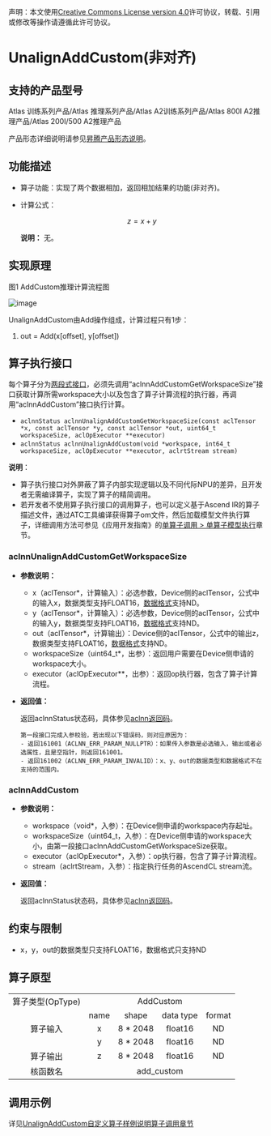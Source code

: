 声明：本文使用[Creative Commons License version 4.0](https://creativecommons.org/licenses/by/4.0/legalcode)许可协议，转载、引用或修改等操作请遵循此许可协议。

# UnalignAddCustom(非对齐)

## 支持的产品型号

Atlas 训练系列产品/Atlas 推理系列产品/Atlas A2训练系列产品/Atlas 800I A2推理产品/Atlas 200I/500 A2推理产品

产品形态详细说明请参见[昇腾产品形态说明](https://www.hiascend.com/document/redirect/CannCommunityProductForm)。

## 功能描述

- 算子功能：实现了两个数据相加，返回相加结果的功能(非对齐)。
- 计算公式：
  
  $$
  z = x + y
  $$
  
  **说明：**
  无。

## 实现原理

图1 AddCustom推理计算流程图

![image](https://obs-book.obs.cn-east-2.myhuaweicloud.com/AddCustom.png)

UnalignAddCustom由Add操作组成，计算过程只有1步：

1. out = Add(x[offset], y[offset])

## 算子执行接口

每个算子分为[两段式接口](common/两段式接口.md)，必须先调用“aclnnAddCustomGetWorkspaceSize”接口获取计算所需workspace大小以及包含了算子计算流程的执行器，再调用“aclnnAddCustom”接口执行计算。

* `aclnnStatus aclnnUnalignAddCustomGetWorkspaceSize(const aclTensor *x, const aclTensor *y, const aclTensor *out, uint64_t workspaceSize, aclOpExecutor **executor)`
* `aclnnStatus aclnnUnalignAddCustom(void *workspace, int64_t workspaceSize, aclOpExecutor **executor, aclrtStream stream)`

**说明**：

- 算子执行接口对外屏蔽了算子内部实现逻辑以及不同代际NPU的差异，且开发者无需编译算子，实现了算子的精简调用。
- 若开发者不使用算子执行接口的调用算子，也可以定义基于Ascend IR的算子描述文件，通过ATC工具编译获得算子om文件，然后加载模型文件执行算子，详细调用方法可参见《应用开发指南》的[单算子调用 > 单算子模型执行](https://hiascend.com/document/redirect/CannCommunityCppOpcall)章节。

### aclnnUnalignAddCustomGetWorkspaceSize

- **参数说明：**
  
  - x（aclTensor\*，计算输入）：必选参数，Device侧的aclTensor，公式中的输入x，数据类型支持FLOAT16，[数据格式](https://www.hiascend.com/document/detail/zh/CANNCommunityEdition/800alpha003/apiref/aolapi/context/common/%E6%95%B0%E6%8D%AE%E6%A0%BC%E5%BC%8F.md)支持ND。
  - y（aclTensor\*，计算输入）：必选参数，Device侧的aclTensor，公式中的输入y，数据类型支持FLOAT16，[数据格式](https://www.hiascend.com/document/detail/zh/CANNCommunityEdition/800alpha003/apiref/aolapi/context/common/%E6%95%B0%E6%8D%AE%E6%A0%BC%E5%BC%8F.md)支持ND。
  - out（aclTensor\*，计算输出）：Device侧的aclTensor，公式中的输出z，数据类型支持FLOAT16，[数据格式](https://www.hiascend.com/document/detail/zh/CANNCommunityEdition/800alpha003/apiref/aolapi/context/common/%E6%95%B0%E6%8D%AE%E6%A0%BC%E5%BC%8F.md)支持ND。
  - workspaceSize（uint64\_t\*，出参）：返回用户需要在Device侧申请的workspace大小。
  - executor（aclOpExecutor\*\*，出参）：返回op执行器，包含了算子计算流程。
- **返回值：**
  
  返回aclnnStatus状态码，具体参见[aclnn返回码](https://www.hiascend.com/document/detail/zh/CANNCommunityEdition/800alpha003/apiref/aolapi/context/common/aclnn%E8%BF%94%E5%9B%9E%E7%A0%81_fuse.md)。
  
  ```
  第一段接口完成入参校验，若出现以下错误码，则对应原因为：
  - 返回161001（ACLNN_ERR_PARAM_NULLPTR）：如果传入参数是必选输入，输出或者必选属性，且是空指针，则返回161001。
  - 返回161002（ACLNN_ERR_PARAM_INVALID）：x、y、out的数据类型和数据格式不在支持的范围内。
  ```

### aclnnAddCustom

- **参数说明：**
  
  - workspace（void\*，入参）：在Device侧申请的workspace内存起址。
  - workspaceSize（uint64\_t，入参）：在Device侧申请的workspace大小，由第一段接口aclnnAddCustomGetWorkspaceSize获取。
  - executor（aclOpExecutor\*，入参）：op执行器，包含了算子计算流程。
  - stream（aclrtStream，入参）：指定执行任务的AscendCL stream流。
- **返回值：**
  
  返回aclnnStatus状态码，具体参见[aclnn返回码](https://www.hiascend.com/document/detail/zh/CANNCommunityEdition/800alpha003/apiref/aolapi/context/common/aclnn%E8%BF%94%E5%9B%9E%E7%A0%81_fuse.md)。

## 约束与限制

- x，y，out的数据类型只支持FLOAT16，数据格式只支持ND

## 算子原型

<table>
<tr><td rowspan="1" align="center">算子类型(OpType)</td><td colspan="4" align="center">AddCustom</td></tr>
</tr>
<tr><td rowspan="3" align="center">算子输入</td><td align="center">name</td><td align="center">shape</td><td align="center">data type</td><td align="center">format</td></tr>
<tr><td align="center">x</td><td align="center">8 * 2048</td><td align="center">float16</td><td align="center">ND</td></tr>
<tr><td align="center">y</td><td align="center">8 * 2048</td><td align="center">float16</td><td align="center">ND</td></tr>
</tr>
</tr>
<tr><td rowspan="1" align="center">算子输出</td><td align="center">z</td><td align="center">8 * 2048</td><td align="center">float16</td><td align="center">ND</td></tr>
</tr>
<tr><td rowspan="1" align="center">核函数名</td><td colspan="4" align="center">add_custom</td></tr>
</table>

## 调用示例

详见[UnalignAddCustom自定义算子样例说明算子调用章节](../README.md#算子调用)
